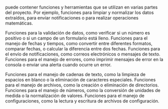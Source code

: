 puede contener funciones y herramientas que se utilizan en varias partes del proyecto. Por ejemplo, funciones para limpiar y normalizar los datos extraídos, para enviar notificaciones o para realizar operaciones matemáticas.

Funciones para la validación de datos, como verificar si un número es positivo o si un campo de un formulario está lleno.
Funciones para el manejo de fechas y tiempos, como convertir entre diferentes formatos, comparar fechas, o calcular la diferencia entre dos fechas.
Funciones para el envío de notificaciones, como correos electrónicos o mensajes de texto.
Funciones para el manejo de errores, como imprimir mensajes de error en la consola o enviar una alerta cuando ocurre un error.

Funciones para el manejo de cadenas de texto, como la limpieza de espacios en blanco o la eliminación de caracteres especiales.
Funciones para el manejo de archivos, como la creación o eliminación de directorios.
Funciones para el manejo de números, como la conversión de unidades de medida o la normalización de valores.
Funciones para el manejo de configuraciones, como la lectura y escritura de archivos de configuración.
